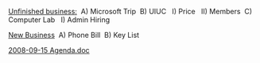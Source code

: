<span style="text-decoration: underline;">Unfinished business:</span>
&nbsp;A)  Microsoft Trip
&nbsp;B)  UIUC
&nbsp;&nbsp;I)  Price
&nbsp;&nbsp;II) Members
&nbsp;C)  Computer Lab
&nbsp;&nbsp;I)  Admin Hiring

<span style="text-decoration: underline;">New Business</span>
&nbsp;A)  Phone Bill
&nbsp;B)  Key List

<a href="http://www.acm.ndsu.nodak.edu/wp-content/uploads/2008/09/2008-09-15.doc">2008-09-15 Agenda.doc</a>